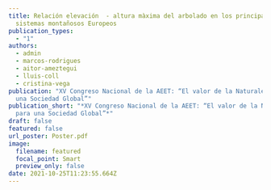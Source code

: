 ```yaml
---
title: Relación elevación  - altura màxima del arbolado en los principales
  sistemas montañosos Europeos
publication_types:
  - "1"
authors:
  - admin
  - marcos-rodrigues
  - aitor-ameztegui
  - lluis-coll
  - cristina-vega
publication: "XV Congreso Nacional de la AEET: “El valor de la Naturaleza para
  una Sociedad Global”"
publication_short: "*XV Congreso Nacional de la AEET: “El valor de la Naturaleza
  para una Sociedad Global”*"
draft: false
featured: false
url_poster: Poster.pdf
image:
  filename: featured
  focal_point: Smart
  preview_only: false
date: 2021-10-25T11:23:55.664Z
---
```

